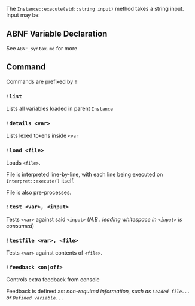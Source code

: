 The `Instance::execute(std::string input)` method takes a string input. Input may be:

## ABNF Variable Declaration

See `ABNF_syntax.md` for more

## Command

Commands are prefixed by `!`

### `!list`

Lists all variables loaded in parent `Instance`

### `!details <var>`

Lists lexed tokens inside `<var`

### `!load <file>`

Loads `<file>`.

File is interpreted line-by-line, with each line being executed on `Interpret::execute()` itself.

File is also pre-processes.

### `!test <var>, <input>`

Tests `<var>` against said `<input>` (*N.B . leading whitespace in `<input>` is consumed*)

### `!testfile <var>, <file>`

Tests `<var>` against contents of `<file>`.


### `!feedback <on|off>`

Controls extra feedback from console

Feedback is defined as: *non-required information, such as `Loaded file...` or `Defined variable...`*
